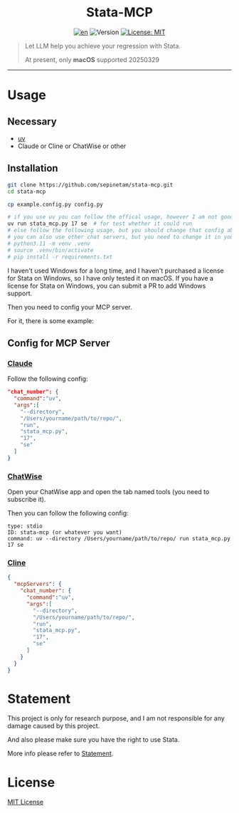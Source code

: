 <div align="center">

# Stata-MCP

[![en](https://img.shields.io/badge/lang-English-red.svg)](README.md)
![Version](https://img.shields.io/badge/version-1.0.3-blue.svg?cacheSeconds=2592000)
[![License: MIT](https://img.shields.io/badge/License-MIT-yellow.svg)](#)

</div>

> Let LLM help you achieve your regression with Stata.
> 
> At present, only **macOS** supported 20250329

---

# Usage
## Necessary
- [uv](https://github.com/astral-sh/uv)
- Claude or Cline or ChatWise or other

## Installation
```bash
git clone https://github.com/sepinetam/stata-mcp.git
cd stata-mcp

cp example.config.py config.py

# if you use uv you can follow the offical usage, however I am not good at uv, but I commend you to use uv for the easier usage.
uv run stata_mcp.py 17 se  # for test whether it could run
# else follow the following usage, but you should change that config about MCP by yourself.
# you can also use other chat servers, but you need to change it in your own mind.
# python3.11 -m venv .venv
# source .venv/bin/activate
# pip install -r requirements.txt
```
I haven't used Windows for a long time, and I haven't purchased a license for Stata on Windows, so I have only tested it on macOS. If you have a license for Stata on Windows, you can submit a PR to add Windows support.

Then you need to config your MCP server.

For it, there is some example:
## Config for MCP Server
### [Claude](https://claude.ai/)
Follow the following config:
```json
"chat_number": {
  "command":"uv",
  "args":[
    "--directory",
    "/Users/yourname/path/to/repo/",
    "run",
    "stata_mcp.py",
    "17",
    "se"
  ]
}
```

### [ChatWise](https://chatwise.app/)
Open your ChatWise app and open the tab named tools (you need to subscribe it).

Then you can follow the following config:

```
type: stdio
ID: stata-mcp (or whatever you want)
command: uv --directory /Users/yourname/path/to/repo/ run stata_mcp.py 17 se
```

### [Cline](https://github.com/cline/cline)
```json
{
  "mcpServers": {
    "chat_number": {
      "command":"uv",
      "args":[
        "--directory",
        "/Users/yourname/path/to/repo/",
        "run",
        "stata_mcp.py",
        "17",
        "se"
      ]
    }
  }
}
```

# Statement
This project is only for research purpose, and I am not responsible for any damage caused by this project. 

And also please make sure you have the right to use Stata. 

More info please refer to [Statement](Statement.md).

# License
[MIT License](License)
